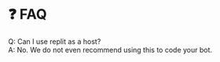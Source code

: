 # ❓ FAQ

Q: Can I use replit as a host?\
A: No. We do not even recommend using this to code your bot.
